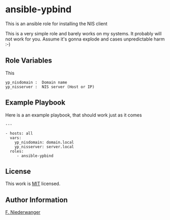 # ansible-ypbind

This is an ansible role for installing the NIS client

This is a very simple role and barely works on my systems. It probably will not work for you.
Assume it's gonna explode and cases unpredictable harm :-)

## Role Variables

This 

    yp_nisdomain :  Domain name
    yp_nisserver :  NIS server (Host or IP)

## Example Playbook  

Here is a an example playbook, that should work just as it comes

    ---
    
    - hosts: all
      vars:
        yp_nisdomain: domain.local
        yp_nisserver: server.local
      roles:
         - ansible-ypbind


## License  

This work is [MIT](LICENSE) licensed.

## Author Information  

[F. Niederwanger](https://github.com/grisu48)
